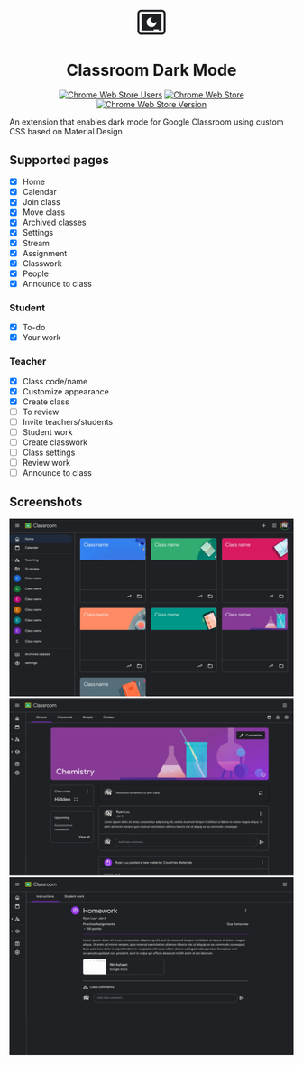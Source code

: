 <p align="center">
  <img width="10%" alt="Classroom Dark Mode Logo" src="assets/Logo.png" />
  <h1 align="center">Classroom Dark Mode</h1>
</p>

<div align="center">

[![Chrome Web Store Users](https://img.shields.io/chrome-web-store/users/aaaccioflcfjgpdjonmjcmjkkgonpjfc?label=downloads)](https://chromewebstore.google.com/detail/aaaccioflcfjgpdjonmjcmjkkgonpjfc)
[![Chrome Web Store](https://img.shields.io/chrome-web-store/stars/aaaccioflcfjgpdjonmjcmjkkgonpjfc)](https://chromewebstore.google.com/detail/aaaccioflcfjgpdjonmjcmjkkgonpjfc)
[![Chrome Web Store Version](https://img.shields.io/chrome-web-store/v/aaaccioflcfjgpdjonmjcmjkkgonpjfc?label=version)](https://chromewebstore.google.com/detail/aaaccioflcfjgpdjonmjcmjkkgonpjfc)

</div>

An extension that enables dark mode for Google Classroom using custom CSS based on Material Design.

## Supported pages

- [x] Home
- [x] Calendar
- [x] Join class
- [x] Move class
- [x] Archived classes
- [x] Settings
- [x] Stream
- [x] Assignment
- [x] Classwork
- [x] People
- [x] Announce to class

### Student

- [x] To-do
- [x] Your work

### Teacher

- [x] Class code/name
- [x] Customize appearance
- [x] Create class
- [ ] To review
- [ ] Invite teachers/students
- [ ] Student work
- [ ] Create classwork
- [ ] Class settings
- [ ] Review work
- [ ] Announce to class

## Screenshots

![Screenshot of Home page in dark mode.](assets/Home%20screenshot.png)
![Screenshot of Class page in dark mode.](assets/Class%20screenshot.png)
![Screenshot of Assignment page in dark mode.](assets/Assignment%20screenshot.png)
